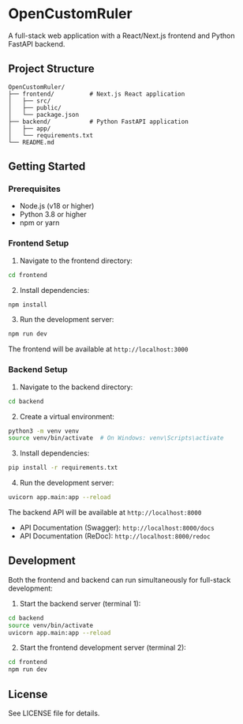# OpenCustomRuler

A full-stack web application with a React/Next.js frontend and Python FastAPI backend.

## Project Structure

```
OpenCustomRuler/
├── frontend/          # Next.js React application
│   ├── src/
│   ├── public/
│   └── package.json
├── backend/           # Python FastAPI application
│   ├── app/
│   └── requirements.txt
└── README.md
```

## Getting Started

### Prerequisites

- Node.js (v18 or higher)
- Python 3.8 or higher
- npm or yarn

### Frontend Setup

1. Navigate to the frontend directory:
```bash
cd frontend
```

2. Install dependencies:
```bash
npm install
```

3. Run the development server:
```bash
npm run dev
```

The frontend will be available at `http://localhost:3000`

### Backend Setup

1. Navigate to the backend directory:
```bash
cd backend
```

2. Create a virtual environment:
```bash
python3 -m venv venv
source venv/bin/activate  # On Windows: venv\Scripts\activate
```

3. Install dependencies:
```bash
pip install -r requirements.txt
```

4. Run the development server:
```bash
uvicorn app.main:app --reload
```

The backend API will be available at `http://localhost:8000`
- API Documentation (Swagger): `http://localhost:8000/docs`
- API Documentation (ReDoc): `http://localhost:8000/redoc`

## Development

Both the frontend and backend can run simultaneously for full-stack development:

1. Start the backend server (terminal 1):
```bash
cd backend
source venv/bin/activate
uvicorn app.main:app --reload
```

2. Start the frontend development server (terminal 2):
```bash
cd frontend
npm run dev
```

## License

See LICENSE file for details.
